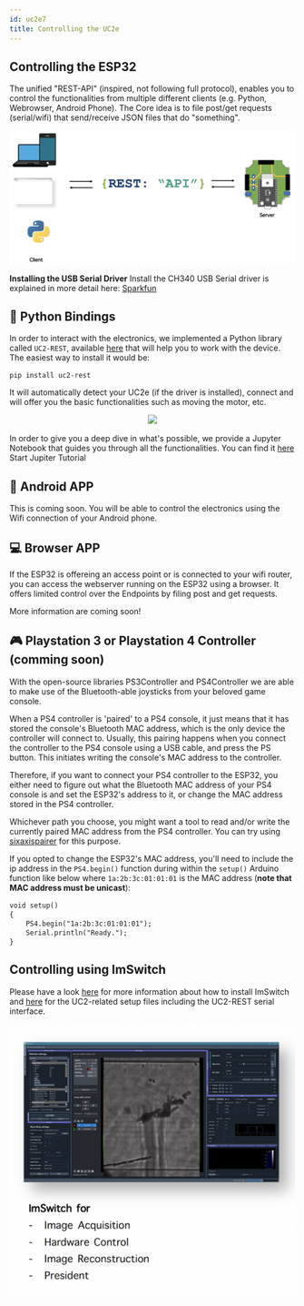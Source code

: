 ```yaml
---
id: uc2e7
title: Controlling the UC2e
---
```


## Controlling the ESP32

The unified "REST-API" (inspired, not following full protocol), enables you to control the functionalities from multiple different clients (e.g. Python, Webrowser, Android Phone). The Core idea is to file post/get requests (serial/wifi) that send/receive JSON files that do "something".

![](./IMAGES/UC2eConnectivity.png)


<div class="alert-success">
<b>Installing the USB Serial Driver</b> Install the CH340 USB Serial driver is explained in more detail here: <a href="https://learn.sparkfun.com/tutorials/how-to-install-ch340-drivers/all">Sparkfun</a>
</div>

## 🐍 Python Bindings

In order to interact with the electronics, we implemented a Python library called `UC2-REST`, available [here](https://github.com/openUC2/UC2-REST/tree/master/uc2rest) that will help you to work with the device. The easiest way to install it would be:

```
pip install uc2-rest
```

It will automatically detect your UC2e (if the driver is installed), connect and will offer you the basic functionalities such as moving the motor, etc.

<p align="center">
<img src="https://upload.wikimedia.org/wikipedia/commons/thumb/3/38/Jupyter_logo.svg/207px-Jupyter_logo.svg.png" width="60"/>
</p>


In order to give you a deep dive in what's possible, we provide a Jupyter Notebook that guides you through all the functionalities. You can find it [here](https://github.com/openUC2/UC2-REST/blob/master/DOCUMENTATION/DOC_UC2Client.ipynb)
Start Jupiter
Tutorial



## 📲 Android APP

This is coming soon. You will be able to control the electronics using the Wifi connection of your Android phone.

## 💻 Browser APP

If the ESP32 is offereing an access point or is connected to your wifi router, you can access the webserver running on the ESP32 using a browser. It offers limited control over the Endpoints by filing post and get requests.

More information are coming soon!

## 🎮 Playstation 3 or Playstation 4 Controller (comming soon)

With the open-source libraries PS3Controller and PS4Controller we are able to make use of the Bluetooth-able joysticks from your beloved game console.

When a PS4 controller is 'paired' to a PS4 console, it just means that it has stored the console's Bluetooth MAC address, which is the only device the controller will connect to. Usually, this pairing happens when you connect the controller to the PS4 console using a USB cable, and press the PS button. This initiates writing the console's MAC address to the controller.

Therefore, if you want to connect your PS4 controller to the ESP32, you either need to figure out what the Bluetooth MAC address of your PS4 console is and set the ESP32's address to it, or change the MAC address stored in the PS4 controller.

Whichever path you choose, you might want a tool to read and/or write the currently paired MAC address from the PS4 controller. You can try using [sixaxispairer](https://github.com/user-none/sixaxispairer) for this purpose.

If you opted to change the ESP32's MAC address, you'll need to include the ip address in the ```PS4.begin()``` function during within the ```setup()``` Arduino function like below where ```1a:2b:3c:01:01:01``` is the MAC address (**note that MAC address must be unicast**):

```
void setup()
{
    PS4.begin("1a:2b:3c:01:01:01");
    Serial.println("Ready.");
}
```

## Controlling using ImSwitch


Please have a look [here](https://github.com/openUC2/ImSwitch) for more information about how to install ImSwitch and [here](https://github.com/beniroquai/ImSwitchConfig) for the UC2-related setup files including the UC2-REST serial interface.

![](./IMAGES/UC2eImSwitch.png)
